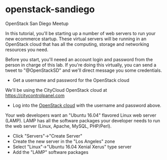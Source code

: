# openstack-sandiego
OpenStack San Diego Meetup

In this tutorial, you'll be starting up a number of web servers to run your new ecommerce startup. These virtual servers will be running in an OpenStack cloud that has all the computing, storage and networking resources you need.

Before you start, you'll neeed an account login and password from the person in charge of this lab. If you're doing this virtually, you can send a tweet to "@OpenStackSD" and we'll direct message you some credentials.

<UL>
<LI>Get a username and password for the OpenStack cloud
</UL>

We'll be using the CityCloud OpenStack cloud at https://citycontrolpanel.com
<UL>
<LI>Log into the <A HREF="https://citycontrolpanel.com" target="_new">OpenStack cloud</A> with the username and password above.
</UL>

Your web developers want an "Ubuntu 16.04" flavored Linux web server (LAMP). LAMP has all the software packages your developer needs to run the web server (Linux, Apache, MySQL, PHP/Perl).
<UL>
<LI>Click "Servers"->"Create Server"
<LI>Create the new server in the "Los Angeles" zone
<LI>Select "Linux"->"Ubuntu 16.04 Xenial Xerus" type server
<LI>Add the "LAMP" software packages
</UL>

